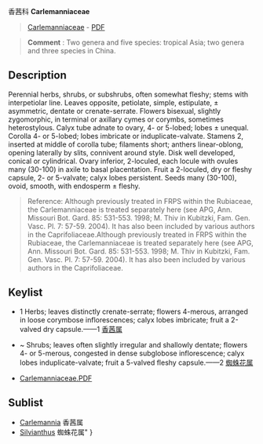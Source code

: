 香茜科 **Carlemanniaceae**

> [Carlemanniaceae](http://www.iplant.cn/info/Carlemanniaceae?t=foc) - [PDF](http://www.iplant.cn/foc/pdf/Carlemanniaceae.pdf)

> **Comment** : 
> Two genera and five species: tropical Asia; two genera and three species in China.

## Description

Perennial herbs, shrubs, or subshrubs, often somewhat fleshy; stems with interpetiolar line. Leaves opposite, petiolate, simple, estipulate, ± asymmetric, dentate or crenate-serrate. Flowers bisexual, slightly zygomorphic, in terminal or axillary cymes or corymbs, sometimes heterostylous. Calyx tube adnate to ovary, 4- or 5-lobed; lobes ± unequal. Corolla 4- or 5-lobed; lobes imbricate or induplicate-valvate. Stamens 2, inserted at middle of corolla tube; filaments short; anthers linear-oblong, opening laterally by slits, connivent around style. Disk well developed, conical or cylindrical. Ovary inferior, 2-loculed, each locule with ovules many (30-100) in axile to basal placentation. Fruit a 2-loculed, dry or fleshy capsule, 2- or 5-valvate; calyx lobes persistent. Seeds many (30-100), ovoid, smooth, with endosperm ± fleshy.

> Reference: 
> Although previously treated in FRPS within the Rubiaceae, the Carlemanniaceae is treated separately here (see APG, Ann. Missouri Bot. Gard. 85: 531-553. 1998; M. Thiv in Kubitzki, Fam. Gen. Vasc. Pl. 7: 57-59. 2004). It has also been included by various authors in the Caprifoliaceae.Although previously treated in FRPS within the Rubiaceae, the Carlemanniaceae is treated separately here (see APG, Ann. Missouri Bot. Gard. 85: 531-553. 1998; M. Thiv in Kubitzki, Fam. Gen. Vasc. Pl. 7: 57-59. 2004). It has also been included by various authors in the Caprifoliaceae.

## Keylist

* 1 Herbs; leaves distinctly crenate-serrate; flowers 4-merous, arranged in loose corymbose inflorescences; calyx lobes imbricate; fruit a 2-valved dry capsule.——1  [香茜属](http://www.iplant.cn/info/Carlemannia?t=foc)
* ~ Shrubs; leaves often slightly irregular and shallowly dentate; flowers 4- or 5-merous, congested in dense subglobose inflorescence; calyx lobes induplicate-valvate; fruit a 5-valved fleshy capsule.——2  [蜘蛛花属](http://www.iplant.cn/info/Silvianthus?t=foc)

* [Carlemanniaceae.PDF](http://www.iplant.cn/foc/pdf/Carlemanniaceae.pdf)

## Sublist

* [Carlemannia](http://www.iplant.cn/info/Carlemannia?t=foc)
 香茜属
* [Silvianthus](http://www.iplant.cn/info/Silvianthus?t=foc) 蜘蛛花属"
}